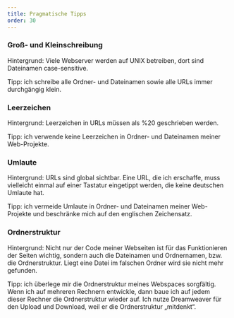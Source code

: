 ```yaml
---
title: Pragmatische Tipps
order: 30
---
```

### Groß- und Kleinschreibung

Hintergrund: Viele Webserver werden auf UNIX betreiben, dort sind Dateinamen case-sensitive.

Tipp: ich schreibe alle Ordner- und Dateinamen sowie alle URLs immer durchgängig klein.

### Leerzeichen

Hintergrund: Leerzeichen in URLs müssen als %20 geschrieben werden.

Tipp: ich verwende keine Leerzeichen in Ordner- und Dateinamen meiner Web-Projekte.

### Umlaute

Hintergrund: URLs sind global sichtbar. Eine URL, die ich erschaffe, muss vielleicht einmal auf einer Tastatur eingetippt werden, die keine deutschen Umlaute hat.

Tipp: ich vermeide Umlaute in Ordner- und Dateinamen meiner Web-Projekte und beschränke mich auf den englischen Zeichensatz.

### Ordnerstruktur

Hintergrund: Nicht nur der Code meiner Webseiten ist für das Funktionieren der Seiten wichtig, sondern auch die Dateinamen und Ordnernamen, bzw. die Ordnerstruktur. Liegt eine Datei im falschen Ordner wird sie nicht mehr gefunden.

Tipp: ich überlege mir die Ordnerstruktur meines Webspaces sorgfältig. Wenn ich auf mehreren Rechnern entwickle, dann baue ich auf jedem dieser Rechner die Ordnerstruktur wieder auf.  Ich nutze Dreamweaver für den Upload und Download, weil er die Ordnerstruktur „mitdenkt“.

